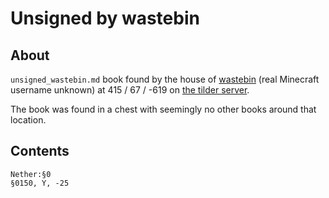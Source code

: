 # Unsigned by wastebin

## About
`unsigned_wastebin.md` book found by the house of [wastebin](https://wastebin.neocities.org) (real Minecraft username unknown) at 415 / 67 / -619 on [the tilder server](https://mc.tildeverse.org).

The book was found in a chest with seemingly no other books around that location.

## Contents
```
Nether:§0
§0150, Y, -25
```